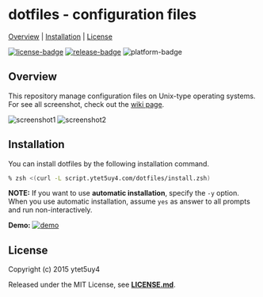 # dotfiles - configuration files

[Overview](#overview) |
[Installation](#installation) |
[License](#license)

[![license-badge]][license-link]
[![release-badge]][release-link]
![platform-badge]

## Overview

This repository manage configuration files on Unix-type operating systems.
For see all screenshot, check out the [wiki page][wiki-page-link].

![screenshot1]
![screenshot2]

## Installation

You can install dotfiles by the following installation command.

```zsh
% zsh <(curl -L script.ytet5uy4.com/dotfiles/install.zsh)
```

**NOTE:** If you want to use **automatic installation**,
specify the `-y` option. When you use automatic installation,
assume `yes` as answer to all prompts and run non-interactively.

**Demo:**
[![demo]][demo-link]

## License

Copyright (c) 2015 ytet5uy4

Released under the MIT License, see **[LICENSE.md][license-link]**.

[screenshot1]: https://raw.githubusercontent.com/wiki/ytet5uy4/dotfiles/img/tmux.png
[screenshot2]: https://raw.githubusercontent.com/wiki/ytet5uy4/dotfiles/img/xmonad.png
[demo]: https://raw.githubusercontent.com/wiki/ytet5uy4/dotfiles/img/demo.png
[release-badge]: https://img.shields.io/github/release/ytet5uy4/dotfiles.svg?style=flat-square
[license-badge]: https://img.shields.io/github/license/ytet5uy4/dotfiles.svg?style=flat-square
[platform-badge]: https://img.shields.io/badge/platform-GNU%2FLinux-lightgrey.svg?style=flat-square

[release-link]: //github.com/ytet5uy4/dotfiles/releases/latest
[license-link]: LICENSE.md
[demo-link]: //asciinema.org/a/asz75pk2aqxwy5ttp1zvyxnxx
[wiki-page-link]: //github.com/ytet5uy4/dotfiles/wiki
